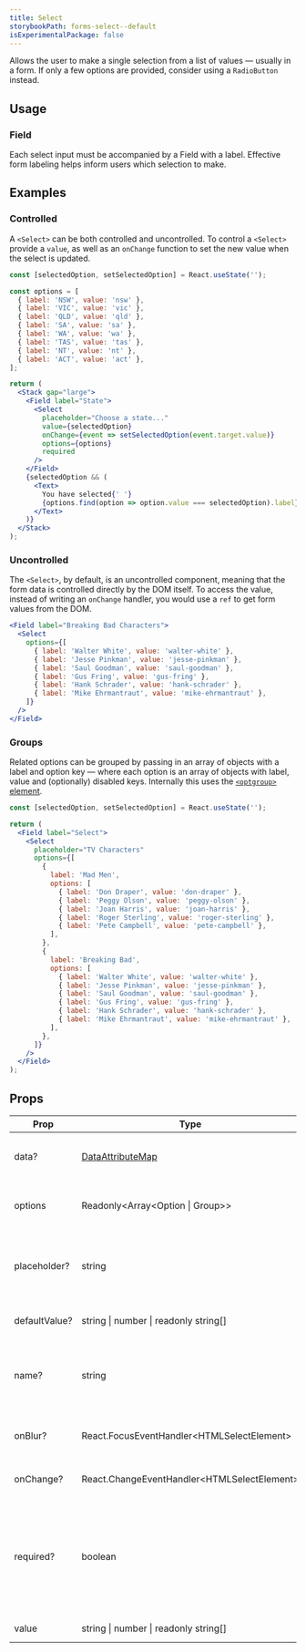 ```yaml
---
title: Select
storybookPath: forms-select--default
isExperimentalPackage: false
---
```


Allows the user to make a single selection from a list of values — usually in a
form. If only a few options are provided, consider using a `RadioButton`
instead.

## Usage

### Field

Each select input must be accompanied by a Field with a label. Effective form
labeling helps inform users which selection to make.

## Examples

### Controlled

A `<Select>` can be both controlled and uncontrolled. To control a `<Select>`
provide a `value`, as well as an `onChange` function to set the new value when
the select is updated.

```jsx live
const [selectedOption, setSelectedOption] = React.useState('');

const options = [
  { label: 'NSW', value: 'nsw' },
  { label: 'VIC', value: 'vic' },
  { label: 'QLD', value: 'qld' },
  { label: 'SA', value: 'sa' },
  { label: 'WA', value: 'wa' },
  { label: 'TAS', value: 'tas' },
  { label: 'NT', value: 'nt' },
  { label: 'ACT', value: 'act' },
];

return (
  <Stack gap="large">
    <Field label="State">
      <Select
        placeholder="Choose a state..."
        value={selectedOption}
        onChange={event => setSelectedOption(event.target.value)}
        options={options}
        required
      />
    </Field>
    {selectedOption && (
      <Text>
        You have selected{' '}
        {options.find(option => option.value === selectedOption).label}
      </Text>
    )}
  </Stack>
);
```

### Uncontrolled

The `<Select>`, by default, is an uncontrolled component, meaning that the form
data is controlled directly by the DOM itself. To access the value, instead of
writing an `onChange` handler, you would use a `ref` to get form values from the
DOM.

```jsx live
<Field label="Breaking Bad Characters">
  <Select
    options={[
      { label: 'Walter White', value: 'walter-white' },
      { label: 'Jesse Pinkman', value: 'jesse-pinkman' },
      { label: 'Saul Goodman', value: 'saul-goodman' },
      { label: 'Gus Fring', value: 'gus-fring' },
      { label: 'Hank Schrader', value: 'hank-schrader' },
      { label: 'Mike Ehrmantraut', value: 'mike-ehrmantraut' },
    ]}
  />
</Field>
```

### Groups

Related options can be grouped by passing in an array of objects with a label
and option key — where each option is an array of objects with label, value and
(optionally) disabled keys. Internally this uses the
[`<optgroup>` element](https://developer.mozilla.org/en-US/docs/Web/HTML/Element/optgroup).

```jsx live
const [selectedOption, setSelectedOption] = React.useState('');

return (
  <Field label="Select">
    <Select
      placeholder="TV Characters"
      options={[
        {
          label: 'Mad Men',
          options: [
            { label: 'Don Draper', value: 'don-draper' },
            { label: 'Peggy Olson', value: 'peggy-olson' },
            { label: 'Joan Harris', value: 'joan-harris' },
            { label: 'Roger Sterling', value: 'roger-sterling' },
            { label: 'Pete Campbell', value: 'pete-campbell' },
          ],
        },
        {
          label: 'Breaking Bad',
          options: [
            { label: 'Walter White', value: 'walter-white' },
            { label: 'Jesse Pinkman', value: 'jesse-pinkman' },
            { label: 'Saul Goodman', value: 'saul-goodman' },
            { label: 'Gus Fring', value: 'gus-fring' },
            { label: 'Hank Schrader', value: 'hank-schrader' },
            { label: 'Mike Ehrmantraut', value: 'mike-ehrmantraut' },
          ],
        },
      ]}
    />
  </Field>
);
```

## Props

| Prop          | Type                                         | Default | Description                                                                            |
| ------------- | -------------------------------------------- | ------- | -------------------------------------------------------------------------------------- |
| data?         | [DataAttributeMap][data-attribute-map]       |         | Sets data attributes on the component.                                                 |
| options       | Readonly\<Array\<Option \| Group>>           |         | The values that can be selected by the input.                                          |
| placeholder?  | string                                       |         | Placeholder text for when the input does not have an initial value.                    |
| defaultValue? | string \| number \| readonly string[]        |         | Default value of the select.                                                           |
| name?         | string                                       |         | This attribute is used to specify the name of the control.                             |
| onBlur?       | React.FocusEventHandler\<HTMLSelectElement>  |         | Function for handling change events.                                                   |
| onChange?     | React.ChangeEventHandler\<HTMLSelectElement> |         | Function for handling blur events.                                                     |
| required?     | boolean                                      |         | Boolean that indicating that an option with a non-empty string value must be selected. |
| value         | string \| number \| readonly string[]        |         | Value of the select.                                                                   |

[data-attribute-map]:
  https://github.com/brighte-labs/spark-web/blob/e7f6f4285b4cfd876312cc89fbdd094039aa239a/packages/utils/src/internal/buildDataAttributes.ts#L1

